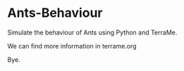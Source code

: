 Ants-Behaviour
==============

Simulate the behaviour of Ants using Python and TerraMe.

We can find more information in terrame.org

Bye.
